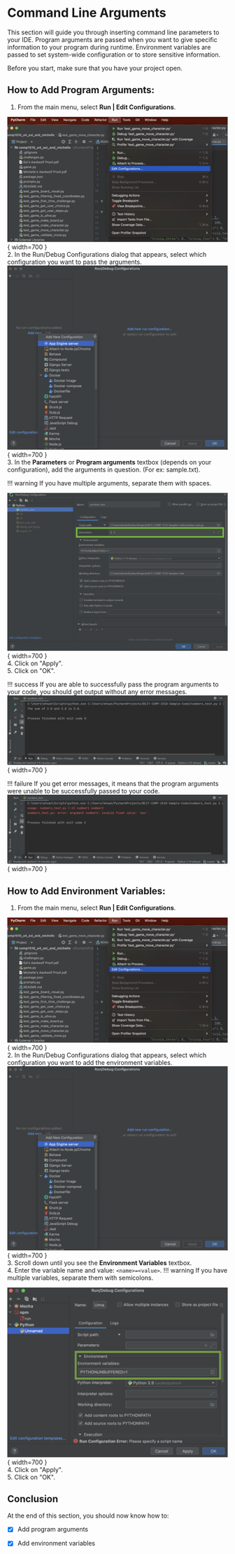 # Command Line Arguments

This section will guide you through inserting command line parameters to your IDE. Program arguments are passed when you want to give specific information to your program during runtime. Environment variables are passed to set system-wide configuration or to store sensitive information.


Before you start, make sure that you have your project open.

## How to Add Program Arguments:
1. From the main menu, select **Run | Edit Configurations**.

![Edit Configurations](./images/command/edit_config.png){ width=700 }
<br>
2. In the Run/Debug Configurations dialog that appears, select which configuration you want to pass the arguments.
![Edit Configurations](./images/command/configurations.png){ width=700 }
<br>
3. In the **Parameters** or **Program arguments** textbox (depends on your configuration), add the arguments in question. (For ex: sample.txt).  

!!! warning
    If you have multiple arguments, separate them with spaces.

![Parameters](./images/command/23.png){ width=700 }
<br>
4. Click on "Apply".
<br>
5. Click on "OK".

!!! success
    If you are able to successfully pass the program arguments to your code, you should get output without any error messages.
    ![Parameters](./images/command/sum23.png){ width=700 }

!!! failure
    If you get error messages, it means that the program arguments were unable to be successfully passed to your code.
    ![Parameters](./images/command/error.png){ width=700 }

## How to Add Environment Variables:

1. From the main menu, select **Run | Edit Configurations**.

![Edit Configurations](./images/command/edit_config.png){ width=700 }
<br>
2. In the Run/Debug Configurations dialog that appears, select which configuration you want to add the environment variables.
![Edit Configurations](./images/command/configurations.png){ width=700 }
<br>
3. Scroll down until you see the **Environment Variables** textbox.
<br>
4. Enter the variable name and value: `<name>=<value>`. 
!!! warning
    If you have multiple variables, separate them with semicolons.

![Environment Variables](./images/command/env_variables.png){ width=700 }
<br>
4. Click on "Apply".
<br>
5. Click on "OK".




## Conclusion

At the end of this section, you should now know how to:

- [x] Add program arguments
- [x] Add environment variables

